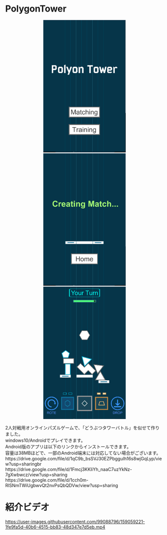 # PolygonTower
<p align="center">
  <img src="images/title.PNG" alt="Title" height="420px">
  <img src="images/matching.PNG" alt="Matching" height="420px">
  <img src="images/battle.PNG" alt="Battle" height="420px">
</p>
2人対戦用オンラインパズルゲームで、「どうぶつタワーバトル」を似せて作りました。  
<br>windows10/Androidでプレイできます。  
<br>Android版のアプリは以下のリンクからインストールできます。
<br>容量は38MBほどで、一部のAndroid端末には対応してない場合がございます。
<br>https://drive.google.com/file/d/1qC9b_bsSVJ30EZPbgguIh16s8wjGqLyp/view?usp=sharingbr
<br>https://drive.google.com/file/d/1Fmcj3KKliYh_naaC7uzYkNz-7gXwbwcz/view?usp=sharing
<br>https://drive.google.com/file/d/1cch0m-RlSNmTWiUgbwvQt2nvPsQbQDVw/view?usp=sharing

# 紹介ビデオ
https://user-images.githubusercontent.com/99088796/159059221-1fe9fa5d-40b6-4515-bb83-48d347e7d5eb.mp4

